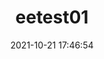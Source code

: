 ---
title: eetest01
date: 2021-10-21 17:46:54
permalink: /java/ee/second/
categories:
- Java
- JavaSE
tags:
-
---